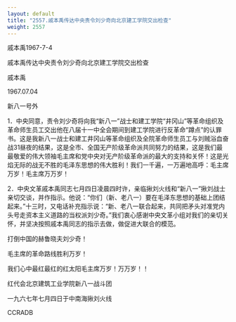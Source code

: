 ```yaml
---
layout: default
title: "2557.戚本禹传达中央责令刘少奇向北京建工学院交出检查"
weight: 2557
---
```


戚本禹1967-7-4

戚本禹传达中央责令刘少奇向北京建工学院交出检查

戚本禹

1967.07.04

新八一号外

1．中央同意，责令刘少奇将向我“新八一”战士和建工学院“井冈山”等革命组织及革命师生员工交出他在八届十一中全会期间到建工学院进行反革命“蹲点”的认罪书。这是我新八一战士和建工井冈山等革命组织及全院革命师生员工与刘贼浴血奋战31昼夜的结果，这是全市、全国无产阶级革命派共同努力的结果，这是我们最最敬爱的伟大领袖毛主席和党中央对无产阶级革命派的最大的支持和关怀！这是光焰无际的战无不胜的毛泽东思想的伟大胜利！我们一千遍，一万遍地高呼：毛主席万岁！毛主席万万岁！

2．中央文革戚本禹同志七月四日凌晨四时许，亲临揪刘火线和“新八一”揪刘战士亲切交谈，并作指示。他说：“你们（新、老八一）要在毛泽东思想的基础上团结起来。”十三时，又电话补充指示说：“新、老八一联合起来，共同把矛头对准党内头号走资本主义道路的当权派刘少奇。”我们衷心感谢中央文革小组对我们的亲切关怀，并坚决按照戚本禹同志的指示去做，做促进大联合的模范。

打倒中国的赫鲁晓夫刘少奇！

毛主席的革命路线胜利万岁！

我们心中最红最红的红太阳毛主席万岁！万万岁！！

红代会北京建筑工业学院新八一战斗团

一九六七年七月四日于中南海揪刘火线

CCRADB

